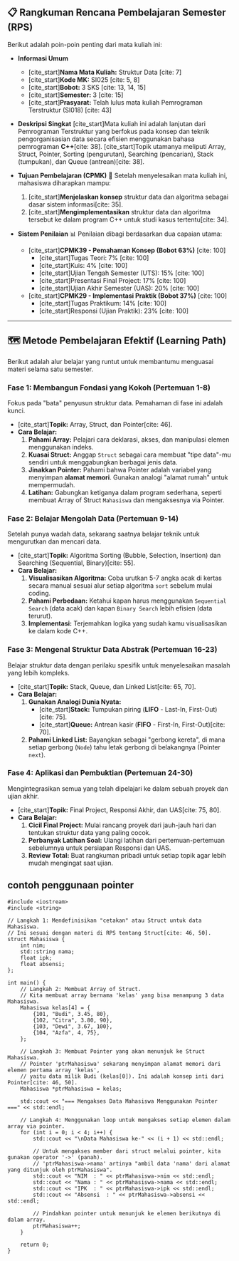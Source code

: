 ## 📋 Rangkuman Rencana Pembelajaran Semester (RPS)

Berikut adalah poin-poin penting dari mata kuliah ini:

* **Informasi Umum**
    * [cite_start]**Nama Mata Kuliah:** Struktur Data [cite: 7]
    * [cite_start]**Kode MK:** SI025 [cite: 5, 8]
    * [cite_start]**Bobot:** 3 SKS [cite: 13, 14, 15]
    * [cite_start]**Semester:** 3 [cite: 15]
    * [cite_start]**Prasyarat:** Telah lulus mata kuliah Pemrograman Terstruktur (SI018) [cite: 43]

* **Deskripsi Singkat**
    [cite_start]Mata kuliah ini adalah lanjutan dari Pemrograman Terstruktur yang berfokus pada konsep dan teknik pengorganisasian data secara efisien menggunakan bahasa pemrograman **C++**[cite: 38]. [cite_start]Topik utamanya meliputi Array, Struct, Pointer, Sorting (pengurutan), Searching (pencarian), Stack (tumpukan), dan Queue (antrean)[cite: 38].

* **Tujuan Pembelajaran (CPMK)** 🎯
    Setelah menyelesaikan mata kuliah ini, mahasiswa diharapkan mampu:
    1.  [cite_start]**Menjelaskan konsep** struktur data dan algoritma sebagai dasar sistem informasi[cite: 35].
    2.  [cite_start]**Mengimplementasikan** struktur data dan algoritma tersebut ke dalam program C++ untuk studi kasus tertentu[cite: 34].

* **Sistem Penilaian** 📊
    Penilaian dibagi berdasarkan dua capaian utama:
    * [cite_start]**CPMK39 - Pemahaman Konsep (Bobot 63%)** [cite: 100]
        * [cite_start]Tugas Teori: 7% [cite: 100]
        * [cite_start]Kuis: 4% [cite: 100]
        * [cite_start]Ujian Tengah Semester (UTS): 15% [cite: 100]
        * [cite_start]Presentasi Final Project: 17% [cite: 100]
        * [cite_start]Ujian Akhir Semester (UAS): 20% [cite: 100]
    * [cite_start]**CPMK29 - Implementasi Praktik (Bobot 37%)** [cite: 100]
        * [cite_start]Tugas Praktikum: 14% [cite: 100]
        * [cite_start]Responsi (Ujian Praktik): 23% [cite: 100]

---

## 🗺️ Metode Pembelajaran Efektif (Learning Path)

Berikut adalah alur belajar yang runtut untuk membantumu menguasai materi selama satu semester.

### Fase 1: Membangun Fondasi yang Kokoh (Pertemuan 1-8)

Fokus pada "bata" penyusun struktur data. Pemahaman di fase ini adalah kunci.

* [cite_start]**Topik:** Array, Struct, dan Pointer[cite: 46].
* **Cara Belajar:**
    1.  **Pahami Array:** Pelajari cara deklarasi, akses, dan manipulasi elemen menggunakan indeks.
    2.  **Kuasai Struct:** Anggap `Struct` sebagai cara membuat "tipe data"-mu sendiri untuk menggabungkan berbagai jenis data.
    3.  **Jinakkan Pointer:** Pahami bahwa Pointer adalah variabel yang menyimpan **alamat memori**. Gunakan analogi "alamat rumah" untuk mempermudah.
    4.  **Latihan:** Gabungkan ketiganya dalam program sederhana, seperti membuat Array of Struct `Mahasiswa` dan mengaksesnya via Pointer.

### Fase 2: Belajar Mengolah Data (Pertemuan 9-14)

Setelah punya wadah data, sekarang saatnya belajar teknik untuk mengurutkan dan mencari data.

* [cite_start]**Topik:** Algoritma Sorting (Bubble, Selection, Insertion) dan Searching (Sequential, Binary)[cite: 55].
* **Cara Belajar:**
    1.  **Visualisasikan Algoritma:** Coba urutkan 5-7 angka acak di kertas secara manual sesuai alur setiap algoritma `sort` sebelum mulai coding.
    2.  **Pahami Perbedaan:** Ketahui kapan harus menggunakan `Sequential Search` (data acak) dan kapan `Binary Search` lebih efisien (data terurut).
    3.  **Implementasi:** Terjemahkan logika yang sudah kamu visualisasikan ke dalam kode C++.

### Fase 3: Mengenal Struktur Data Abstrak (Pertemuan 16-23)

Belajar struktur data dengan perilaku spesifik untuk menyelesaikan masalah yang lebih kompleks.

* [cite_start]**Topik:** Stack, Queue, dan Linked List[cite: 65, 70].
* **Cara Belajar:**
    1.  **Gunakan Analogi Dunia Nyata:**
        * [cite_start]**Stack:** Tumpukan piring (**LIFO** - Last-In, First-Out)[cite: 75].
        * [cite_start]**Queue:** Antrean kasir (**FIFO** - First-In, First-Out)[cite: 70].
    2.  **Pahami Linked List:** Bayangkan sebagai "gerbong kereta", di mana setiap gerbong (`Node`) tahu letak gerbong di belakangnya (Pointer `next`).

### Fase 4: Aplikasi dan Pembuktian (Pertemuan 24-30)

Mengintegrasikan semua yang telah dipelajari ke dalam sebuah proyek dan ujian akhir.

* [cite_start]**Topik:** Final Project, Responsi Akhir, dan UAS[cite: 75, 80].
* **Cara Belajar:**
    1.  **Cicil Final Project:** Mulai rancang proyek dari jauh-jauh hari dan tentukan struktur data yang paling cocok.
    2.  **Perbanyak Latihan Soal:** Ulangi latihan dari pertemuan-pertemuan sebelumnya untuk persiapan Responsi dan UAS.
    3.  **Review Total:** Buat rangkuman pribadi untuk setiap topik agar lebih mudah mengingat saat ujian.

## contoh penggunaan pointer
```
#include <iostream>
#include <string>

// Langkah 1: Mendefinisikan "cetakan" atau Struct untuk data Mahasiswa.
// Ini sesuai dengan materi di RPS tentang Struct[cite: 46, 50].
struct Mahasiswa {
    int nim;
    std::string nama;
    float ipk;
    float absensi;
};

int main() {
    // Langkah 2: Membuat Array of Struct.
    // Kita membuat array bernama 'kelas' yang bisa menampung 3 data Mahasiswa.
    Mahasiswa kelas[4] = {
        {101, "Budi", 3.45, 80},
        {102, "Citra", 3.80, 90},
        {103, "Dewi", 3.67, 100},
        {104, "Azfa", 4, 75},
    };

    // Langkah 3: Membuat Pointer yang akan menunjuk ke Struct Mahasiswa.
    // Pointer 'ptrMahasiswa' sekarang menyimpan alamat memori dari elemen pertama array 'kelas',
    // yaitu data milik Budi (kelas[0]). Ini adalah konsep inti dari Pointer[cite: 46, 50].
    Mahasiswa *ptrMahasiswa = kelas;

    std::cout << "=== Mengakses Data Mahasiswa Menggunakan Pointer ===" << std::endl;

    // Langkah 4: Menggunakan loop untuk mengakses setiap elemen dalam array via pointer.
    for (int i = 0; i < 4; i++) {
        std::cout << "\nData Mahasiswa ke-" << (i + 1) << std::endl;
        
        // Untuk mengakses member dari struct melalui pointer, kita gunakan operator '->' (panah).
        // 'ptrMahasiswa->nama' artinya "ambil data 'nama' dari alamat yang ditunjuk oleh ptrMahasiswa".
        std::cout << "NIM  : " << ptrMahasiswa->nim << std::endl;
        std::cout << "Nama : " << ptrMahasiswa->nama << std::endl;
        std::cout << "IPK  : " << ptrMahasiswa->ipk << std::endl;
        std::cout << "Absensi  : " << ptrMahasiswa->absensi << std::endl;

        // Pindahkan pointer untuk menunjuk ke elemen berikutnya di dalam array.
        ptrMahasiswa++;
    }

    return 0;
}
